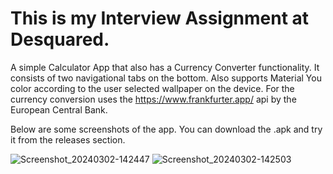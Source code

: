 This is my Interview Assignment at Desquared.
=============================================

A simple Calculator App that also has a Currency Converter functionality.
It consists of two navigational tabs on the bottom. Also supports Material You color according to the user selected wallpaper on the device. 
For the currency conversion uses the https://www.frankfurter.app/ api by the European Central Bank.

Below are some screenshots of the app. You can download the .apk and try it from the releases section.

![Screenshot_20240302-142447](https://github.com/NickSidiropoulos/Calculator-and-Currency-Converter/assets/12250619/96d93973-d109-4345-bd1c-ade2358d5a3c)
![Screenshot_20240302-142503](https://github.com/NickSidiropoulos/Calculator-and-Currency-Converter/assets/12250619/6bd623ab-8ac9-4646-8299-a48bb0ecd5cc)


